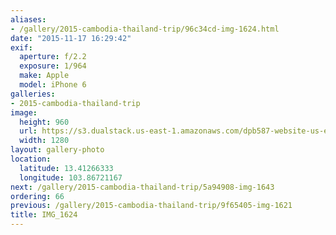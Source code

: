 ```yaml
---
aliases:
- /gallery/2015-cambodia-thailand-trip/96c34cd-img-1624.html
date: "2015-11-17 16:29:42"
exif:
  aperture: f/2.2
  exposure: 1/964
  make: Apple
  model: iPhone 6
galleries:
- 2015-cambodia-thailand-trip
image:
  height: 960
  url: https://s3.dualstack.us-east-1.amazonaws.com/dpb587-website-us-east-1/asset/gallery/2015-cambodia-thailand-trip/96c34cd-img-1624~1280.jpg
  width: 1280
layout: gallery-photo
location:
  latitude: 13.41266333
  longitude: 103.86721167
next: /gallery/2015-cambodia-thailand-trip/5a94908-img-1643
ordering: 66
previous: /gallery/2015-cambodia-thailand-trip/9f65405-img-1621
title: IMG_1624
---
```

